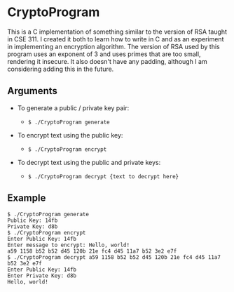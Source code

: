 # CryptoProgram


This is a C implementation of something similar to the version of RSA taught in CSE 311.  I created it both to learn how to write in C and as an experiment in implementing an encryption algorithm.  The version of RSA used by this program uses an exponent of 3 and uses primes that are too small, rendering it insecure.  It also doesn't have any padding, although I am considering adding this in the future.



## Arguments

* To generate a public / private key pair:
  * `$ ./CryptoProgram generate`

* To encrypt text using the public key:
  * `$ ./CryptoProgram encrypt`

* To decrypt text using the public and private keys:
  * `$ ./CryptoProgram decrypt {text to decrypt here}`

## Example

	$ ./CryptoProgram generate
	Public Key: 14fb
	Private Key: d8b
	$ ./CryptoProgram encrypt
	Enter Public Key: 14fb
	Enter message to encrypt: Hello, world!
	a59 1158 b52 b52 d45 120b 21e fc4 d45 11a7 b52 3e2 e7f 
	$ ./CryptoProgram decrypt a59 1158 b52 b52 d45 120b 21e fc4 d45 11a7 b52 3e2 e7f 
	Enter Public Key: 14fb
	Enter Private Key: d8b
	Hello, world!
 



